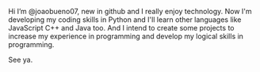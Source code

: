 Hi I’m @joaobueno07, new in github and I really enjoy technology. Now I'm developing my coding skills
in Python and I'll learn other languages like JavaScript C++ and Java too. And I intend to create some projects to increase 
my experience in programming and develop my logical skills in programming. 

See ya.

